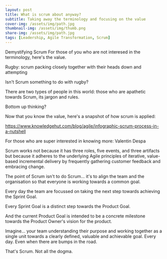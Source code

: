 ```yaml
---
layout: post
title: What is scrum about anyway?
subtitle: Taking away the terminology and focusing on the value 
cover-img: /assets/img/path.jpg
thumbnail-img: /assets/img/thumb.png
share-img: /assets/img/path.jpg
tags: [Leadership, Agile Transformation, Scrum]
---
```

Demystifying Scrum 
For those of you who are not interesed in the terminology, here's the value. 

Rugby: scrum packing closely together with their heads down and attempting

Isn't Scrum something to do with rugby?

There are two types of people in this world: those who are apathetic towards Scrum, its jargon and rules. 

Bottom up thinking?

Now that you know the value, here's a snapshot of how scrum is applied: 

https://www.knowledgehut.com/blog/agile/infographic-scrum-process-in-a-nutshell

For those who are super interested in knowing more: Valentin Despa

Scrum works not because it has three roles, five events, and three artifacts but because it adheres to the underlying Agile principles of iterative, value-based incremental delivery by frequently gathering customer feedback and embracing change. 

The point of Scrum isn't to do Scrum... it's to align the team and the organisation so that everyone is working towards a common goal.

Every day the team are focussed on taking the next step towards achieving the Sprint Goal.

Every Sprint Goal is a distinct step towards the Product Goal.

And the current Product Goal is intended to be a concrete milestone towards the Product Owner's vision for the product.

Imagine... your team understanding their purpose and working together as a single unit towards a clearly defined, valuable and achievable goal. Every day. Even when there are bumps in the road.

That's Scrum. Not all the dogma.
